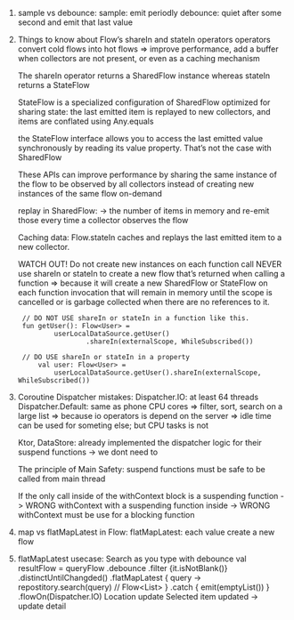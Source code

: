 1. sample vs debounce:
	sample: emit periodly
	debounce: quiet after some second and emit that last value

2. Things to know about Flow’s shareIn and stateIn operators
	operators convert cold flows into hot flows
	=> improve performance, add a buffer when collectors are not present, or even as a caching mechanism
	
	The shareIn operator returns a SharedFlow instance whereas stateIn returns a StateFlow
	
	StateFlow is a specialized configuration of SharedFlow optimized for sharing state: the last emitted item is replayed to new 
	collectors, and items are conflated using Any.equals

	the StateFlow interface allows you to access the last emitted value synchronously by reading its value property. 
	That’s not the case with SharedFlow

	These APIs can improve performance by sharing the same instance of the flow to be observed by all collectors instead of 
		creating new instances of the same flow on-demand

	replay in SharedFlow: -> the number of items in memory and re-emit those every time a collector observes the flow

	Caching data: Flow.stateIn caches and replays the last emitted item to a new collector.

	WATCH OUT! Do not create new instances on each function call
		NEVER use shareIn or stateIn to create a new flow that’s returned when calling a function
		=> because it will create a new SharedFlow or StateFlow on each function invocation that will remain in memory until 
		the scope is cancelled or is garbage collected when there are no references to it.

		// DO NOT USE shareIn or stateIn in a function like this.
		fun getUser(): Flow<User> =
        		userLocalDataSource.getUser()
            			.shareIn(externalScope, WhileSubscribed())   

		// DO USE shareIn or stateIn in a property
    		val user: Flow<User> = 
        		userLocalDataSource.getUser().shareIn(externalScope, WhileSubscribed()) 


3. Coroutine Dispatcher mistakes:
	Dispatcher.IO: at least 64 threads
	Dispatcher.Default: same as phone CPU cores => filter, sort, search on a large list
	=> because io operators is depend on the server => idle time can be used for someting else; but CPU tasks is not

	Ktor, DataStore: already implemented the dispatcher logic for their suspend functions -> we dont need to 

	The principle of Main Safety: suspend functions must be safe to be called from main thread

	If the only call inside of the withContext block is a suspending function -> WRONG
	withContext with a suspending function inside -> WRONG
	withContext must be use for a blocking function

4. map vs flatMapLatest in Flow:
	flatMapLatest: each value create a new flow

5. flatMapLatest usecase:
	Search as you type with debounce
		val resultFlow = queryFlow
			.debounce
			.filter {it.isNotBlank()}
			.distinctUntilChangded()
			.flatMapLatest { query -> 
				repostitory.search(query) // Flow<List<Result>>
			}
			.catch { emit(emptyList()) }
			.flowOn(Dispatcher.IO)
	Location update
	Selected item updated -> update detail
